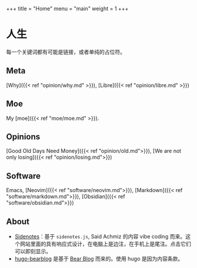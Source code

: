 +++
title = "Home"
menu = "main"
weight = 1
+++

# 人生

每一个关键词都有可能是链接，或者单纯的占位符。

## Meta

[Why]({{< ref "opinion/why.md" >}}), [Libre]({{< ref "opinion/libre.md" >}})

## Moe

My [moe]({{< ref "moe/moe.md" >}}).

## Opinions

[Good Old Days Need Money]({{< ref "opinion/old.md">}}), [We are not only losing]({{< ref "opinion/losing.md">}})

## Software

Emacs, [Neovim]({{< ref "software/neovim.md">}}), [Markdown]({{< ref "software/markdown.md">}}), [Obsidian]({{< ref "software/obsidian.md">}})

## About

- [Sidenotes](https://gwern.net/sidenote)：基于 `sidenotes.js`, Said Achmiz 的内容 vibe coding 而来。这个网站里面的具有响应式设计，在电脑上是边注，在手机上是尾注。点击它们可以即刻显示。
- [hugo-bearblog](https://github.com/janraasch/hugo-bearblog) 是基于 [Bear Blog](https://bearblog.dev/) 而来的。使用 hugo 是因为内容条款。